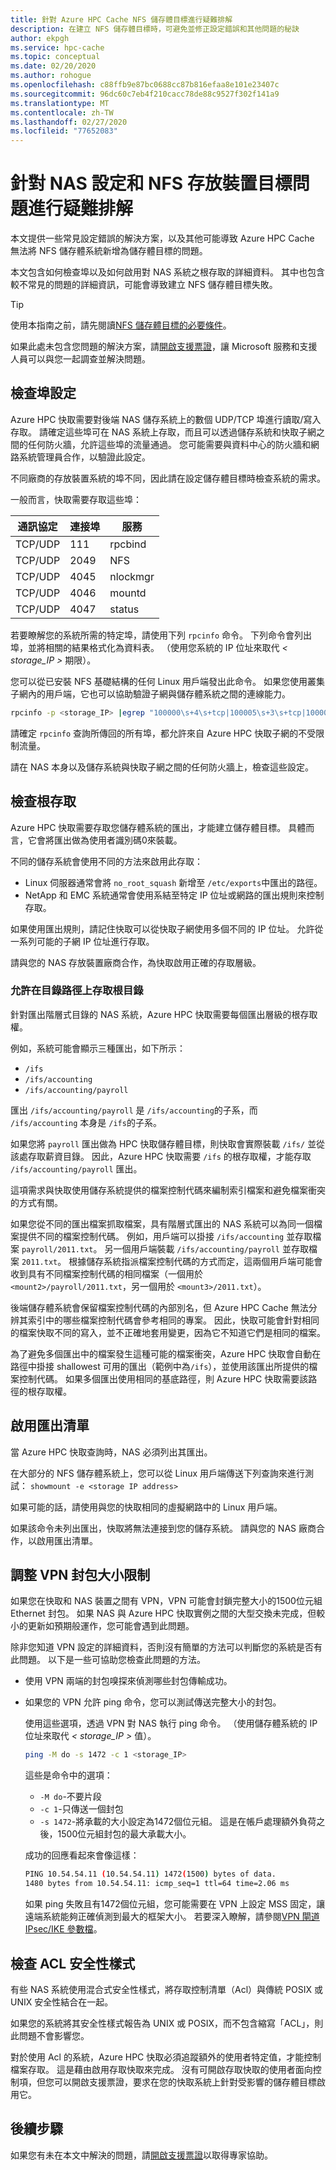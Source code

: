 ```yaml
---
title: 針對 Azure HPC Cache NFS 儲存體目標進行疑難排解
description: 在建立 NFS 儲存體目標時，可避免並修正設定錯誤和其他問題的秘訣
author: ekpgh
ms.service: hpc-cache
ms.topic: conceptual
ms.date: 02/20/2020
ms.author: rohogue
ms.openlocfilehash: c88ffb9e87bc0688cc87b816efaa8e101e23407c
ms.sourcegitcommit: 96dc60c7eb4f210cacc78de88c9527f302f141a9
ms.translationtype: MT
ms.contentlocale: zh-TW
ms.lasthandoff: 02/27/2020
ms.locfileid: "77652083"
---
```

# <a name="troubleshoot-nas-configuration-and-nfs-storage-target-issues"></a>針對 NAS 設定和 NFS 存放裝置目標問題進行疑難排解

本文提供一些常見設定錯誤的解決方案，以及其他可能導致 Azure HPC Cache 無法將 NFS 儲存體系統新增為儲存體目標的問題。

本文包含如何檢查埠以及如何啟用對 NAS 系統之根存取的詳細資料。 其中也包含較不常見的問題的詳細資訊，可能會導致建立 NFS 儲存體目標失敗。

> [!TIP]
> 使用本指南之前，請先閱讀[NFS 儲存體目標的必要條件](hpc-cache-prereqs.md#nfs-storage-requirements)。

如果此處未包含您問題的解決方案，請[開啟支援票證](hpc-cache-support-ticket.md)，讓 Microsoft 服務和支援人員可以與您一起調查並解決問題。

## <a name="check-port-settings"></a>檢查埠設定

Azure HPC 快取需要對後端 NAS 儲存系統上的數個 UDP/TCP 埠進行讀取/寫入存取。 請確定這些埠可在 NAS 系統上存取，而且可以透過儲存系統和快取子網之間的任何防火牆，允許這些埠的流量通過。 您可能需要與資料中心的防火牆和網路系統管理員合作，以驗證此設定。

不同廠商的存放裝置系統的埠不同，因此請在設定儲存體目標時檢查系統的需求。

一般而言，快取需要存取這些埠：

| 通訊協定 | 連接埠  | 服務  |
|----------|-------|----------|
| TCP/UDP  | 111   | rpcbind  |
| TCP/UDP  | 2049  | NFS      |
| TCP/UDP  | 4045  | nlockmgr |
| TCP/UDP  | 4046  | mountd   |
| TCP/UDP  | 4047  | status   |

若要瞭解您的系統所需的特定埠，請使用下列 ``rpcinfo`` 命令。 下列命令會列出埠，並將相關的結果格式化為資料表。 （使用您系統的 IP 位址來取代 *< storage_IP >* 期限）。

您可以從已安裝 NFS 基礎結構的任何 Linux 用戶端發出此命令。 如果您使用叢集子網內的用戶端，它也可以協助驗證子網與儲存體系統之間的連線能力。

```bash
rpcinfo -p <storage_IP> |egrep "100000\s+4\s+tcp|100005\s+3\s+tcp|100003\s+3\s+tcp|100024\s+1\s+tcp|100021\s+4\s+tcp"| awk '{print $4 "/" $3 " " $5}'|column -t
```

請確定 ``rpcinfo`` 查詢所傳回的所有埠，都允許來自 Azure HPC 快取子網的不受限制流量。

請在 NAS 本身以及儲存系統與快取子網之間的任何防火牆上，檢查這些設定。

## <a name="check-root-access"></a>檢查根存取

Azure HPC 快取需要存取您儲存體系統的匯出，才能建立儲存體目標。 具體而言，它會將匯出做為使用者識別碼0來裝載。

不同的儲存系統會使用不同的方法來啟用此存取：

* Linux 伺服器通常會將 ``no_root_squash`` 新增至 ``/etc/exports``中匯出的路徑。
* NetApp 和 EMC 系統通常會使用系結至特定 IP 位址或網路的匯出規則來控制存取。

如果使用匯出規則，請記住快取可以從快取子網使用多個不同的 IP 位址。 允許從一系列可能的子網 IP 位址進行存取。

請與您的 NAS 存放裝置廠商合作，為快取啟用正確的存取層級。

### <a name="allow-root-access-on-directory-paths"></a>允許在目錄路徑上存取根目錄
<!-- linked in prereqs article -->

針對匯出階層式目錄的 NAS 系統，Azure HPC 快取需要每個匯出層級的根存取權。

例如，系統可能會顯示三種匯出，如下所示：

* ``/ifs``
* ``/ifs/accounting``
* ``/ifs/accounting/payroll``

匯出 ``/ifs/accounting/payroll`` 是 ``/ifs/accounting``的子系，而 ``/ifs/accounting`` 本身是 ``/ifs``的子系。

如果您將 ``payroll`` 匯出做為 HPC 快取儲存體目標，則快取會實際裝載 ``/ifs/`` 並從該處存取薪資目錄。 因此，Azure HPC 快取需要 ``/ifs`` 的根存取權，才能存取 ``/ifs/accounting/payroll`` 匯出。

這項需求與快取使用儲存系統提供的檔案控制代碼來編制索引檔案和避免檔案衝突的方式有關。

如果您從不同的匯出檔案抓取檔案，具有階層式匯出的 NAS 系統可以為同一個檔案提供不同的檔案控制代碼。 例如，用戶端可以掛接 ``/ifs/accounting`` 並存取檔案 ``payroll/2011.txt``。 另一個用戶端裝載 ``/ifs/accounting/payroll`` 並存取檔案 ``2011.txt``。 根據儲存系統指派檔案控制代碼的方式而定，這兩個用戶端可能會收到具有不同檔案控制代碼的相同檔案（一個用於 ``<mount2>/payroll/2011.txt``，另一個用於 ``<mount3>/2011.txt``）。

後端儲存體系統會保留檔案控制代碼的內部別名，但 Azure HPC Cache 無法分辨其索引中的哪些檔案控制代碼會參考相同的專案。 因此，快取可能會針對相同的檔案快取不同的寫入，並不正確地套用變更，因為它不知道它們是相同的檔案。

為了避免多個匯出中的檔案發生這種可能的檔案衝突，Azure HPC 快取會自動在路徑中掛接 shallowest 可用的匯出（範例中為``/ifs``），並使用該匯出所提供的檔案控制代碼。 如果多個匯出使用相同的基底路徑，則 Azure HPC 快取需要該路徑的根存取權。

## <a name="enable-export-listing"></a>啟用匯出清單
<!-- link in prereqs article -->

當 Azure HPC 快取查詢時，NAS 必須列出其匯出。

在大部分的 NFS 儲存體系統上，您可以從 Linux 用戶端傳送下列查詢來進行測試： ``showmount -e <storage IP address>``

如果可能的話，請使用與您的快取相同的虛擬網路中的 Linux 用戶端。

如果該命令未列出匯出，快取將無法連接到您的儲存系統。 請與您的 NAS 廠商合作，以啟用匯出清單。

## <a name="adjust-vpn-packet-size-restrictions"></a>調整 VPN 封包大小限制
<!-- link in prereqs article -->

如果您在快取和 NAS 裝置之間有 VPN，VPN 可能會封鎖完整大小的1500位元組 Ethernet 封包。 如果 NAS 與 Azure HPC 快取實例之間的大型交換未完成，但較小的更新如預期般運作，您可能會遇到此問題。

除非您知道 VPN 設定的詳細資料，否則沒有簡單的方法可以判斷您的系統是否有此問題。 以下是一些可協助您檢查此問題的方法。

* 使用 VPN 兩端的封包嗅探來偵測哪些封包傳輸成功。
* 如果您的 VPN 允許 ping 命令，您可以測試傳送完整大小的封包。

  使用這些選項，透過 VPN 對 NAS 執行 ping 命令。 （使用儲存體系統的 IP 位址來取代 *< storage_IP >* 值）。

   ```bash
   ping -M do -s 1472 -c 1 <storage_IP>
   ```

  這些是命令中的選項：

  * ``-M do``-不要片段
  * ``-c 1``-只傳送一個封包
  * ``-s 1472``-將承載的大小設定為1472個位元組。 這是在帳戶處理額外負荷之後，1500位元組封包的最大承載大小。

  成功的回應看起來會像這樣：

  ```bash
  PING 10.54.54.11 (10.54.54.11) 1472(1500) bytes of data.
  1480 bytes from 10.54.54.11: icmp_seq=1 ttl=64 time=2.06 ms
  ```

  如果 ping 失敗且有1472個位元組，您可能需要在 VPN 上設定 MSS 固定，讓遠端系統能夠正確偵測到最大的框架大小。 若要深入瞭解，請參閱[VPN 閘道 IPsec/IKE 參數檔](../vpn-gateway/vpn-gateway-about-vpn-devices.md#ipsec)。

## <a name="check-for-acl-security-style"></a>檢查 ACL 安全性樣式

有些 NAS 系統使用混合式安全性樣式，將存取控制清單（Acl）與傳統 POSIX 或 UNIX 安全性結合在一起。

如果您的系統將其安全性樣式報告為 UNIX 或 POSIX，而不包含縮寫「ACL」，則此問題不會影響您。

對於使用 Acl 的系統，Azure HPC 快取必須追蹤額外的使用者特定值，才能控制檔案存取。 這是藉由啟用存取快取來完成。 沒有可開啟存取快取的使用者面向控制項，但您可以開啟支援票證，要求在您的快取系統上針對受影響的儲存體目標啟用它。

## <a name="next-steps"></a>後續步驟

如果您有未在本文中解決的問題，請[開啟支援票證](hpc-cache-support-ticket.md)以取得專家協助。
